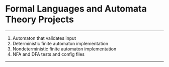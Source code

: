 # Formal Languages and Automata Theory Projects
---
1. Automaton that validates input
2. Deterministic finite automaton implementation
3. Nondeterministic finite automaton implementation
4. NFA and DFA tests and config files
---